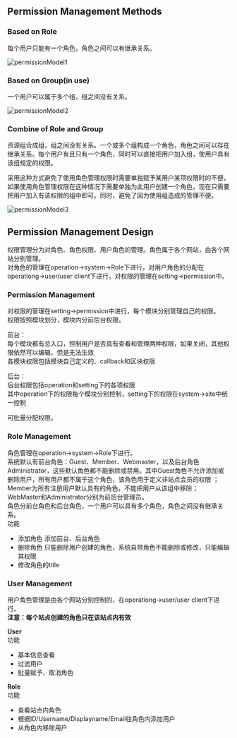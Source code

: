 ## Permission Management Methods
### Based on Role
每个用户只能有一个角色，角色之间可以有继承关系。

![permissionModel1](https://raw.github.com/pi-asset/image/master/permission/permissionModel1.jpg)
### Based on Group(in use)
一个用户可以属于多个组，组之间没有关系。

![permissionModel2](https://raw.github.com/pi-asset/image/master/permission/permissionModel2.jpg)
### Combine of Role and Group
资源组合成组，组之间没有关系。一个或多个组构成一个角色，角色之间可以存在继承关系。每个用户有且只有一个角色，同时可以直接把用户加入组，使用户具有该组规定的权限。

采用这种方式避免了使用角色管理权限时需要单独赋予某用户某项权限时的不便，如果使用角色管理权限在这种情况下需要单独为此用户创建一个角色，现在只需要把用户加入有该权限的组中即可。同时，避免了因为使用组造成的管理不便。

![permissionModel3](https://raw.github.com/pi-asset/image/master/permission/permissionModel3.jpg)

## Permission Management Design
权限管理分为对角色、角色权限、用户角色的管理。角色属于各个网站，由各个网站分别管理。<br>
对角色的管理在operation->system->Role下进行，对用户角色的分配在operationg->user/user client下进行，对权限的管理在setting->permission中。

### Permission Management
对权限的管理在setting->permission中进行，每个模块分别管理自己的权限。<br>
权限按照模块划分，模块内分前后台权限。

前台：<br>
每个模块都有总入口，控制用户是否具有查看和管理两种权限，如果关闭，其他权限依然可以编辑，但是无法生效<br>
各模块权限包括模块自己定义的、callback和区块权限

后台：<br>
后台权限包括operation和setting下的各项权限<br>
其中operation下的权限每个模块分别控制，setting下的权限在system->site中统一控制

可批量分配权限。

### Role Management
角色管理在operation->system->Role下进行。<br>
系统默认有前台角色：Guest、Member、Webmaster，以及后台角色Administrator，这些默认角色都不能删除或禁用。其中Guest角色不允许添加或删除用户，所有用户都不属于这个角色，该角色用于定义非站点会员的权限
；Member为所有注册用户默认具有的角色，不能把用户从该组中移除；WebMaster和Administrator分别为前后台管理员。<br>
角色分前台角色和后台角色，一个用户可以具有多个角色，角色之间没有继承关系。<br>
功能
- 添加角色 添加前台、后台角色
- 删除角色 只能删除用户创建的角色，系统自带角色不能删除或修改，只能编辑其权限
- 修改角色的title

### User Management
用户角色管理是由各个网站分别控制的，在operationg->user/user client下进行。<br>
**注意：每个站点创建的角色只在该站点内有效**<br>

**User**<br>
功能
- 基本信息查看
- 过滤用户
- 批量赋予、取消角色

**Role**<br>
功能
- 查看站点内角色
- 根据ID/Username/Displayname/Email往角色内添加用户
- 从角色内移除用户
